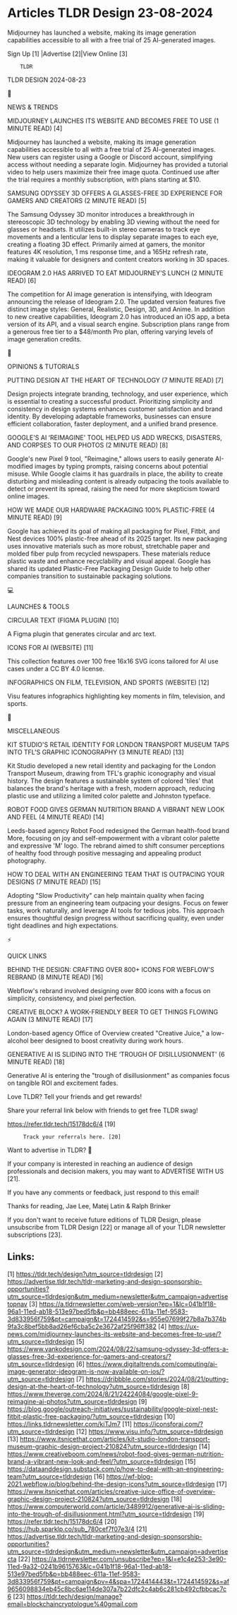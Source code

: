# Articles TLDR Design 23-08-2024

Midjourney has launched a website, making its image generation
capabilities accessible to all with a free trial of 25 AI-generated
images.  

 Sign Up [1] |Advertise [2]|View Online [3] 

		TLDR 

TLDR DESIGN 2024-08-23

📱 

NEWS & TRENDS

 MIDJOURNEY LAUNCHES ITS WEBSITE AND BECOMES FREE TO USE (1 MINUTE
READ) [4] 

 Midjourney has launched a website, making its image generation
capabilities accessible to all with a free trial of 25 AI-generated
images. New users can register using a Google or Discord account,
simplifying access without needing a separate login. Midjourney has
provided a tutorial video to help users maximize their free image
quota. Continued use after the trial requires a monthly subscription,
with plans starting at $10. 

 SAMSUNG ODYSSEY 3D OFFERS A GLASSES-FREE 3D EXPERIENCE FOR GAMERS AND
CREATORS (2 MINUTE READ) [5] 

 The Samsung Odyssey 3D monitor introduces a breakthrough in
stereoscopic 3D technology by enabling 3D viewing without the need for
glasses or headsets. It utilizes built-in stereo cameras to track eye
movements and a lenticular lens to display separate images to each
eye, creating a floating 3D effect. Primarily aimed at gamers, the
monitor features 4K resolution, 1 ms response time, and a 165Hz
refresh rate, making it valuable for designers and content creators
working in 3D spaces. 

 IDEOGRAM 2.0 HAS ARRIVED TO EAT MIDJOURNEY'S LUNCH (2 MINUTE READ)
[6] 

 The competition for AI image generation is intensifying, with
Ideogram announcing the release of Ideogram 2.0. The updated version
features five distinct image styles: General, Realistic, Design, 3D,
and Anime. In addition to new creative capabilities, Ideogram 2.0 has
introduced an iOS app, a beta version of its API, and a visual search
engine. Subscription plans range from a generous free tier to a
$48/month Pro plan, offering varying levels of image generation
credits. 

🚀 

OPINIONS & TUTORIALS

 PUTTING DESIGN AT THE HEART OF TECHNOLOGY (7 MINUTE READ) [7] 

 Design projects integrate branding, technology, and user experience,
which is essential to creating a successful product. Prioritizing
simplicity and consistency in design systems enhances customer
satisfaction and brand identity. By developing adaptable frameworks,
businesses can ensure efficient collaboration, faster deployment, and
a unified brand presence. 

 GOOGLE'S AI ‘REIMAGINE' TOOL HELPED US ADD WRECKS, DISASTERS, AND
CORPSES TO OUR PHOTOS (2 MINUTE READ) [8] 

 Google's new Pixel 9 tool, "Reimagine," allows users to easily
generate AI-modified images by typing prompts, raising concerns about
potential misuse. While Google claims it has guardrails in place, the
ability to create disturbing and misleading content is already
outpacing the tools available to detect or prevent its spread, raising
the need for more skepticism toward online images. 

 HOW WE MADE OUR HARDWARE PACKAGING 100% PLASTIC-FREE (4 MINUTE READ)
[9] 

 Google has achieved its goal of making all packaging for Pixel,
Fitbit, and Nest devices 100% plastic-free ahead of its 2025 target.
Its new packaging uses innovative materials such as more robust,
stretchable paper and molded fiber pulp from recycled newspapers.
These materials reduce plastic waste and enhance recyclability and
visual appeal. Google has shared its updated Plastic-Free Packaging
Design Guide to help other companies transition to sustainable
packaging solutions. 

💻 

LAUNCHES & TOOLS

 CIRCULAR TEXT (FIGMA PLUGIN) [10] 

 A Figma plugin that generates circular and arc text. 

 ICONS FOR AI (WEBSITE) [11] 

 This collection features over 100 free 16x16 SVG icons tailored for
AI use cases under a CC BY 4.0 license. 

 INFOGRAPHICS ON FILM, TELEVISION, AND SPORTS (WEBSITE) [12] 

 Visu features infographics highlighting key moments in film,
television, and sports. 

🎁 

MISCELLANEOUS

 KIT STUDIO'S RETAIL IDENTITY FOR LONDON TRANSPORT MUSEUM TAPS INTO
TFL'S GRAPHIC ICONOGRAPHY (3 MINUTE READ) [13] 

 Kit Studio developed a new retail identity and packaging for the
London Transport Museum, drawing from TFL's graphic iconography and
visual history. The design features a sustainable system of colored
'tiles' that balances the brand's heritage with a fresh, modern
approach, reducing plastic use and utilizing a limited color palette
and Johnston typeface. 

 ROBOT FOOD GIVES GERMAN NUTRITION BRAND A VIBRANT NEW LOOK AND FEEL
(4 MINUTE READ) [14] 

 Leeds-based agency Robot Food redesigned the German health-food brand
More, focusing on joy and self-empowerment with a vibrant color
palette and expressive 'M' logo. The rebrand aimed to shift consumer
perceptions of healthy food through positive messaging and appealing
product photography. 

 HOW TO DEAL WITH AN ENGINEERING TEAM THAT IS OUTPACING YOUR DESIGNS
(7 MINUTE READ) [15] 

 Adopting "Slow Productivity" can help maintain quality when facing
pressure from an engineering team outpacing your designs. Focus on
fewer tasks, work naturally, and leverage AI tools for tedious jobs.
This approach ensures thoughtful design progress without sacrificing
quality, even under tight deadlines and high expectations. 

⚡ 

QUICK LINKS

 BEHIND THE DESIGN: CRAFTING OVER 800+ ICONS FOR WEBFLOW'S REBRAND (8
MINUTE READ) [16] 

 Webflow's rebrand involved designing over 800 icons with a focus on
simplicity, consistency, and pixel perfection. 

 CREATIVE BLOCK? A WORK-FRIENDLY BEER TO GET THINGS FLOWING AGAIN (3
MINUTE READ) [17] 

 London-based agency Office of Overview created "Creative Juice," a
low-alcohol beer designed to boost creativity during work hours. 

 GENERATIVE AI IS SLIDING INTO THE ‘TROUGH OF DISILLUSIONMENT' (6
MINUTE READ) [18] 

 Generative AI is entering the "trough of disillusionment" as
companies focus on tangible ROI and excitement fades. 

Love TLDR? Tell your friends and get rewards!

 Share your referral link below with friends to get free TLDR swag! 

 https://refer.tldr.tech/15178dc6/4 [19] 

		 Track your referrals here. [20] 

Want to advertise in TLDR? 📰

 If your company is interested in reaching an audience of design
professionals and decision makers, you may want to ADVERTISE WITH US
[21]. 

 If you have any comments or feedback, just respond to this email! 

Thanks for reading, 
Jae Lee, Matej Latin & Ralph Brinker 

If you don't want to receive future editions of TLDR Design, please
unsubscribe from TLDR Design [22] or manage all of your TLDR
newsletter subscriptions [23]. 

 

Links:
------
[1] https://tldr.tech/design?utm_source=tldrdesign
[2] https://advertise.tldr.tech/tldr-marketing-and-design-sponsorship-opportunities?utm_source=tldrdesign&utm_medium=newsletter&utm_campaign=advertisetopnav
[3] https://a.tldrnewsletter.com/web-version?ep=1&lc=041b1f18-96a1-11ed-ab18-513e97bed5fb&p=bb488eec-611a-11ef-9583-3d833956f759&pt=campaign&t=1724414592&s=955e07699f27b8a7b374b9fa3c8bef5bb8ad26ef6cba5c2e3672af25f96ff382
[4] https://ux-news.com/midjourney-launches-its-website-and-becomes-free-to-use/?utm_source=tldrdesign
[5] https://www.yankodesign.com/2024/08/22/samsung-odyssey-3d-offers-a-glasses-free-3d-experience-for-gamers-and-creators/?utm_source=tldrdesign
[6] https://www.digitaltrends.com/computing/ai-image-generator-ideogram-is-now-available-on-ios/?utm_source=tldrdesign
[7] https://dribbble.com/stories/2024/08/21/putting-design-at-the-heart-of-technology?utm_source=tldrdesign
[8] https://www.theverge.com/2024/8/21/24224084/google-pixel-9-reimagine-ai-photos?utm_source=tldrdesign
[9] https://blog.google/outreach-initiatives/sustainability/google-pixel-nest-fitbit-plastic-free-packaging/?utm_source=tldrdesign
[10] https://links.tldrnewsletter.com/kiTJm7
[11] https://iconsforai.com/?utm_source=tldrdesign
[12] https://www.visu.info/?utm_source=tldrdesign
[13] https://www.itsnicethat.com/articles/kit-studio-london-transport-museum-graphic-design-project-210824?utm_source=tldrdesign
[14] https://www.creativeboom.com/news/robot-food-gives-german-nutrition-brand-a-vibrant-new-look-and-feel/?utm_source=tldrdesign
[15] https://dataanddesign.substack.com/p/how-to-deal-with-an-engineering-team?utm_source=tldrdesign
[16] https://wf-blog-2021.webflow.io/blog/behind-the-design-icons?utm_source=tldrdesign
[17] https://www.itsnicethat.com/articles/creative-juice-office-of-overview-graphic-design-project-210824?utm_source=tldrdesign
[18] https://www.computerworld.com/article/3489912/generative-ai-is-sliding-into-the-trough-of-disillusionment.html?utm_source=tldrdesign
[19] https://refer.tldr.tech/15178dc6/4
[20] https://hub.sparklp.co/sub_780cef7f07e3/4
[21] https://advertise.tldr.tech/tldr-marketing-and-design-sponsorship-opportunities?utm_source=tldrdesign&utm_medium=newsletter&utm_campaign=advertisecta
[22] https://a.tldrnewsletter.com/unsubscribe?ep=1&l=e1c4e253-3e90-11ed-9a32-0241b9615763&lc=041b1f18-96a1-11ed-ab18-513e97bed5fb&p=bb488eec-611a-11ef-9583-3d833956f759&pt=campaign&pv=4&spa=1724414443&t=1724414592&s=af9656098834eb45c8bc6ae114de307a7b22dfc2c4ab6c281cb492cfbbcac7c6
[23] https://tldr.tech/design/manage?email=blockchaincryptologue%40gmail.com